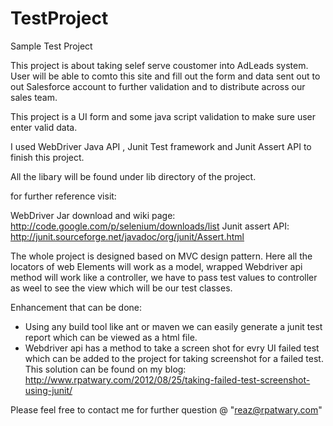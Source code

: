 TestProject
===========

Sample Test Project

This project is about taking selef serve coustomer into AdLeads system. User will be able to comto this site 
and fill out the form and data sent out to out Salesforce account to further validation and to 
distribute across our sales team.


This project is a UI form and some java script validation to make sure user enter valid data.


I used WebDriver Java API , Junit Test framework and Junit Assert API to finish this project.


All the libary will be found under lib directory of the project.


for further reference visit:

WebDriver Jar download and wiki page: http://code.google.com/p/selenium/downloads/list
Junit assert API: http://junit.sourceforge.net/javadoc/org/junit/Assert.html

The whole project is designed based on MVC design pattern. Here all the locators of web Elements
will work as a model, wrapped Webdriver api method will work like a controller, we have to pass test values 
to controller as weel to see the view which will be our test classes.

Enhancement that can be done:

* Using any build tool like ant or maven we can easily generate a junit test report which can be viewed as a html file.
* Webdriver api has a method to take a screen shot for evry UI failed test which can be added to the project for taking
 screenshot for a failed test. This solution can be found on my blog: http://www.rpatwary.com/2012/08/25/taking-failed-test-screenshot-using-junit/


Please feel free to contact me for further question @ "reaz@rpatwary.com"
